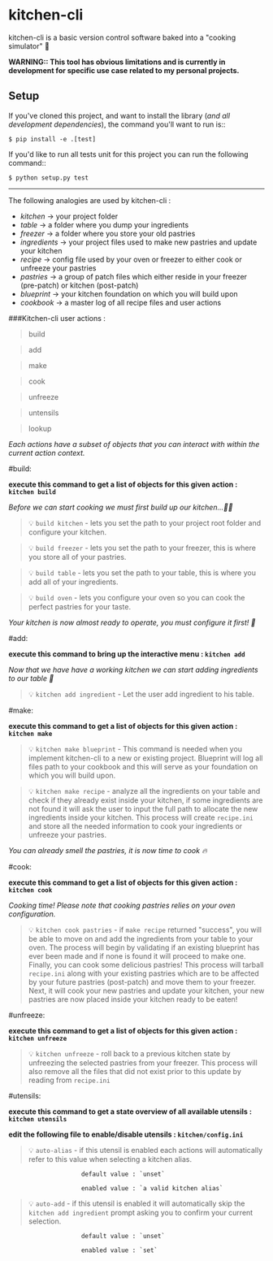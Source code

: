 # kitchen-cli

kitchen-cli is a basic version control software baked into a "cooking simulator" :cake:

__WARNING:: This tool has obvious limitations and is currently in development for specific use case related to my personal projects.__

Setup
-----

If you've cloned this project, and want to install the library (*and all
development dependencies*), the command you'll want to run is::

    $ pip install -e .[test]


If you'd like to run all tests unit for this project you can run the following command::

    $ python setup.py test

-----

The following analogies are used by kitchen-cli :

*  _kitchen_     -> your project folder
*  _table_       -> a folder where you dump your ingredients
*  _freezer_     -> a folder where you store your old pastries
*  _ingredients_ -> your project files used to make new pastries and update your kitchen 
*  _recipe_      -> config file used by your oven or freezer to either cook or unfreeze your pastries
*  _pastries_    -> a group of patch files which either reside in your freezer (pre-patch) or kitchen (post-patch)
*  _blueprint_   -> your kitchen foundation on which you will build upon
*  _cookbook_    -> a master log of all recipe files and user actions

###Kitchen-cli user actions : 

> build

> add

> make

> cook

> unfreeze

> untensils

> lookup

_Each actions have a subset of objects that you can interact with within the current action context._


#build:

**execute this command to get a list of objects for this given action : `kitchen build`**

*Before we can start cooking we must first build up our kitchen...:wrench::nut_and_bolt:*


> :bulb: `build kitchen` - lets you set the path to your project root folder and configure your kitchen.

> :bulb: `build freezer` - lets you set the path to your freezer, this is where you store all of your pastries.

> :bulb: `build table`   - lets you set the path to your table, this is where you add all of your ingredients.

> :bulb: `build oven`    - lets you configure your oven so you can cook the perfect pastries for your taste.


*Your kitchen is now almost ready to operate, you must configure it first! :fork_and_knife:*


#add:

**execute this command to bring up the interactive menu : `kitchen add`**

*Now that we have have a working kitchen we can start adding ingredients to our table :custard:*


> :bulb: `kitchen add ingredient` - Let the user add ingredient to his table.


#make: 

**execute this command to get a list of objects for this given action : `kitchen make`**


> :bulb: `kitchen make blueprint` - This command is needed when you implement kitchen-cli to a new or existing project.
                                    Blueprint will log all files path to your cookbook and this will serve as your foundation on which you will build upon.

> :bulb: `kitchen make recipe` - analyze all the ingredients on your table and check if they already exist inside your kitchen, 
                                 if some ingredients are not found it will ask the user to input the full path to allocate the new 
                                 ingredients inside your kitchen. This process will create `recipe.ini` and store all the needed information 
                                 to cook your ingredients or unfreeze your pastries.

*You can already smell the pastries, it is now time to cook :fire:*


#cook:

**execute this command to get a list of objects for this given action : `kitchen cook`**

*Cooking time! Please note that cooking pastries relies on your oven configuration.*


> :bulb: `kitchen cook pastries` -  if `make recipe` returned "success", you will be able to move on and add the ingredients from your table to your oven. 
                                    The process will begin by validating if an existing blueprint has ever been made and if none is found  it will proceed to make one. 
                                    Finally, you can cook some delicious pastries! This process will tarball `recipe.ini` along with your existing pastries which are to be affected 
                                    by your future pastries (post-patch) and move them to your freezer. Next, it will cook your new pastries and update your kitchen, your new pastries
                                    are now placed inside your kitchen ready to be eaten!


#unfreeze:

**execute this command to get a list of objects for this given action : `kitchen unfreeze`**

> :bulb: `kitchen unfreeze` - roll back to a previous kitchen state by unfreezing the selected pastries from your freezer. 
                              This process will also remove all the files that did not exist prior to this update by reading from `recipe.ini`

#utensils:

**execute this command to get a state overview of all available utensils : `kitchen utensils`**

**edit the following file to enable/disable utensils : `kitchen/config.ini`**

> :bulb: `auto-alias` - if this utensil is enabled each actions will automatically refer to this value when selecting a kitchen alias.

                        default value : `unset`

                        enabled value : `a valid kitchen alias`


> :bulb: `auto-add`   - if this utensil is enabled it will automatically skip the `kitchen add ingredient` prompt asking you to confirm your current selection.

                        default value : `unset`

                        enabled value : `set` 

